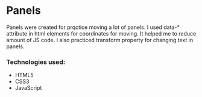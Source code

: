 <h1>Panels</h1>
<p>Panels were created for prqctice moving a lot of panels. I used data-* attribute in html elements for coordinates for moving. It helped me to reduce amount of JS code. I also practiced transform property for changing text in panels.</p>

<h3>Technologies used:</h3>
<ul>
<li>HTML5</li>
<li>CSS3</li>
<li>JavaScript</li>
</ul>
